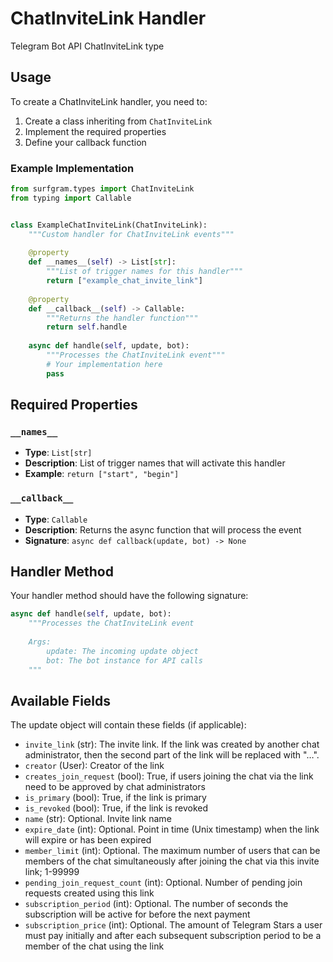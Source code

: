 # ChatInviteLink Handler

Telegram Bot API ChatInviteLink type

## Usage

To create a ChatInviteLink handler, you need to:

1. Create a class inheriting from `ChatInviteLink`
2. Implement the required properties
3. Define your callback function

### Example Implementation

```python
from surfgram.types import ChatInviteLink
from typing import Callable


class ExampleChatInviteLink(ChatInviteLink):
    """Custom handler for ChatInviteLink events"""
    
    @property
    def __names__(self) -> List[str]:
        """List of trigger names for this handler"""
        return ["example_chat_invite_link"]
    
    @property
    def __callback__(self) -> Callable:
        """Returns the handler function"""
        return self.handle
    
    async def handle(self, update, bot):
        """Processes the ChatInviteLink event"""
        # Your implementation here
        pass
```

## Required Properties

### `__names__`
- **Type**: `List[str]`
- **Description**: List of trigger names that will activate this handler
- **Example**: `return ["start", "begin"]`

### `__callback__`
- **Type**: `Callable`
- **Description**: Returns the async function that will process the event
- **Signature**: `async def callback(update, bot) -> None`

## Handler Method

Your handler method should have the following signature:

```python
async def handle(self, update, bot):
    """Processes the ChatInviteLink event
    
    Args:
        update: The incoming update object
        bot: The bot instance for API calls
    """
```

## Available Fields

The update object will contain these fields (if applicable):

- `invite_link` (str): The invite link. If the link was created by another chat administrator, then the second part of the link will be replaced with "…".
- `creator` (User): Creator of the link
- `creates_join_request` (bool): True, if users joining the chat via the link need to be approved by chat administrators
- `is_primary` (bool): True, if the link is primary
- `is_revoked` (bool): True, if the link is revoked
- `name` (str): Optional. Invite link name
- `expire_date` (int): Optional. Point in time (Unix timestamp) when the link will expire or has been expired
- `member_limit` (int): Optional. The maximum number of users that can be members of the chat simultaneously after joining the chat via this invite link; 1-99999
- `pending_join_request_count` (int): Optional. Number of pending join requests created using this link
- `subscription_period` (int): Optional. The number of seconds the subscription will be active for before the next payment
- `subscription_price` (int): Optional. The amount of Telegram Stars a user must pay initially and after each subsequent subscription period to be a member of the chat using the link
